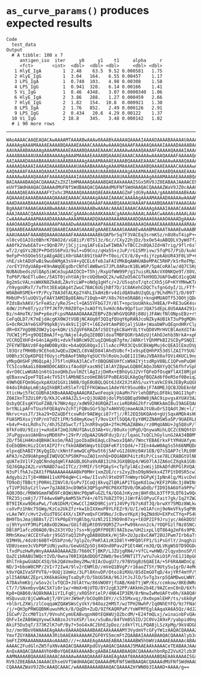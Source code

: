 # `as_curve_params()` produces expected results

    Code
      test_data
    Output
      # A tibble: 100 x 7
         antigen_iso  iter     y0     y1    t1     alpha     r
         <fct>       <int>  <dbl>  <dbl> <dbl>     <dbl> <dbl>
       1 HlyE_IgA        1  2.48    63.5  9.52 0.000581   1.75
       2 HlyE_IgG        1  3.04   164.   6.55 0.00457    1.17
       3 LPS_IgA         1  0.748  103.   4.98 0.00308    1.58
       4 LPS_IgG         1  0.941  320.   6.14 0.00166    1.41
       5 Vi_IgG          1  8.46  4348.   3.07 0.0000340  1.06
       6 HlyE_IgA        2  3.86   288.   1.27 0.000459   2.66
       7 HlyE_IgG        2  1.82   154.  10.8  0.000921   1.30
       8 LPS_IgA         2  1.76   852.   2.49 0.000126   2.91
       9 LPS_IgG         2  0.434   20.6  4.29 0.00122    1.37
      10 Vi_IgG          2 18.8    345.   3.48 0.000142   1.02
      # i 90 more rows

---

    WAoAAAACAAQEAQACAwAAAAMTAAAABwAAAw0AAABkAAAAAQAAAAIAAAADAAAABAAAAAUAAAAB
    AAAAAgAAAAMAAAAEAAAABQAAAAEAAAACAAAAAwAAAAQAAAAFAAAAAQAAAAIAAAADAAAABAAA
    AAUAAAABAAAAAgAAAAMAAAAEAAAABQAAAAEAAAACAAAAAwAAAAQAAAAFAAAAAQAAAAIAAAAD
    AAAABAAAAAUAAAABAAAAAgAAAAMAAAAEAAAABQAAAAEAAAACAAAAAwAAAAQAAAAFAAAAAQAA
    AAIAAAADAAAABAAAAAUAAAABAAAAAgAAAAMAAAAEAAAABQAAAAEAAAACAAAAAwAAAAQAAAAF
    AAAAAQAAAAIAAAADAAAABAAAAAUAAAABAAAAAgAAAAMAAAAEAAAABQAAAAEAAAACAAAAAwAA
    AAQAAAAFAAAAAQAAAAIAAAADAAAABAAAAAUAAAABAAAAAgAAAAMAAAAEAAAABQAAAAEAAAAC
    AAAAAwAAAAQAAAAFAAAAAQAAAAIAAAADAAAABAAAAAUAAAABAAAAAgAAAAMAAAAEAAAABQAA
    BAIAAAABAAQACQAAAAZsZXZlbHMAAAAQAAAABQAEAAkAAAAISGx5RV9JZ0EABAAJAAAACEhs
    eUVfSWdHAAQACQAAAAdMUFNfSWdBAAQACQAAAAdMUFNfSWdHAAQACQAAAAZWaV9JZ0cAAAQC
    AAAAAQAEAAkAAAAFY2xhc3MAAAAQAAAAAQAEAAkAAAAGZmFjdG9yAAAA/gAAAA0AAABkAAAA
    AQAAAAEAAAABAAAAAQAAAAEAAAACAAAAAgAAAAIAAAACAAAAAgAAAAMAAAADAAAAAwAAAAMA
    AAADAAAABAAAAAQAAAAEAAAABAAAAAQAAAAFAAAABQAAAAUAAAAFAAAABQAAAAYAAAAGAAAA
    BgAAAAYAAAAGAAAABwAAAAcAAAAHAAAABwAAAAcAAAAIAAAACAAAAAgAAAAIAAAACAAAAAkA
    AAAJAAAACQAAAAkAAAAJAAAACgAAAAoAAAAKAAAACgAAAAoAAAALAAAACwAAAAsAAAALAAAA
    CwAAAAwAAAAMAAAADAAAAAwAAAAMAAAADQAAAA0AAAANAAAADQAAAA0AAAAOAAAADgAAAA4A
    AAAOAAAADgAAAA8AAAAPAAAADwAAAA8AAAAPAAAAEAAAABAAAAAQAAAAEAAAABAAAAARAAAA
    EQAAABEAAAARAAAAEQAAABIAAAASAAAAEgAAABIAAAASAAAAEwAAABMAAAATAAAAEwAAABMA
    AAAUAAAAFAAAABQAAAAUAAAAFAAAAA4AAABkQAPbrSq7F3VACEq3srmKSz/n8U8uT4ipP+4Y
    nl0cvO1AIOz0BhrK70AO2d/xG81iP/0T5l3z/6c//CXy22hjDz/bxOe54uABQDLV3yWd7fZA
    AA0fk2VwbEATv+c9QnB7P/j5Cjjinq1AFsEaIwFIW0A7vTBCC2n8QAJZd+N7rig/9flr6slZ
    wT/2/qGYs2B2P+POdSS6PxU/9ul+vD9Cnz/qHa5S+zJuP/rG1SMYivw/5fqPG7/PiD/kukOp
    9eFpP+h5OOe5StpAEgADEiX0rUAAt891tbAFP+T0oi/CV/8/8y+dijYzpkAbUR43F0LVP+6N
    nhE/sktADUFwBi9wu0AMgA3sV4+yQCEL6febJaFAIVMkBqAWHUABeMPAC5RHP/kSrReFMpI/
    /orEY3YdyUABp+K9nAWqQEgdbrCNfdlAWBwnS7JPL0ARacK1BLW6P/5pACoRAlw/4Q7CSKgX
    NUBAUbedszUlQAp5iWCm3upAAIOCD+T5hj/RxpUfWW99P/g17uisRLNAcVX0NKQe9T/X0V/X
    ToP6P/NoETlu0ec/5AST0jxhtUAj9rcUQdbmQC2k/w8ZoO5ACGTkH9ODJUAFOwBCd1cgQABx
    8g2mScVALnsWHXN8ZkAdLZAvYcLWP+oNdg1gHfc/+2/U5sqtoT/qtcCXh5jGP+KYYMHwKTA/
    /h9ygoURxT/7ufht3EEaQAg4tZwuC7BAC6UGjhBf7D/1C8AKehCDQCTsfgnGdyI/1L/FTf+K
    W0ABmRSMEk+YP/Pcy78A3dtALKp2Y4hLIkAHzBrv4didQA9a8U2qQLg/9LhdMn71/D/69TfB
    RHbUP+5luUQV1yFAAY3AMIBp8EAHu71Oqb+4P/X8s76tm5RAB6j+knqHMUAOTf5J0OtjQDdU
    PZdsBxhAKV/SrFeASz/yReJS+cl+QAS5YFbG7JY/8lT+npcUoUAhkuJH8EA/P+RE3uGK4sc/
    4dW/JtPe0T/yzzTPfJKfP/R0Z0Tq+JxAOfYL5vHdc0Av9Qpf1urJQA7SdEpL8U5AAA4Z91rH
    Bz/n4HoTK/3mP+p6ezFcpsMAAAAOAAAAZEBPvZ8cWhGVQGR8j88UjJFAWcfNlONpsEBz+rS2
    CeFqQLD7/K7mEjdAcgKX0WJtVUBjNCAUq0f3QIqfQUqY6pRANJcoNZkyAUB1kT3uP9gMQHr9
    G+OcRHJAYe6SXP99pkBjVs4k9iIjQFt+l6E2e9tAmP8OjaljSUA+jWaabWPuQEqndHRrClpA
    dR+0X7VgQ0BZOW2y1q+kQH/iSZgVF6RAZAfz5DItgkCBaHYdLtYxQD8VMrHVCBlAeXdIfAvr
    7UCWIjPS+g9OQIBmAJf+g/NAjel4yDqIE0BDldoaTMBFQGRrbAOzUjtAhOJehb3NrkA+xpRw
    VCCRQIXHFd+G4n1AgH9i+dvkfkBRcW9ZCuqIQH6q87gfm/JARKrlYQhMPkBI2SCDyPSNQIIf
    ZFEYWTBAVz0F4g4WD0ByX8c+b4aQQG8OgxIillxAccPRX3CQs0CBkWpMuj6cQEAICEmzDVpA
    l03QrzfMH0Bz9CEho8JwQEuZQWZLC8VAED84lAhd5UBcf+Ix9spEQHhPX53dSlZAI7Y5UGly
    U0Bhz3COpKDPQIf6UyjcPbBAeF5N0pYq5UCYblRoUoJuQE1I15WuJVBAX0afOVi4KUCL9ngv
    yMkpQHSHFjM6QipAjJ75flnURkA3lACvTrOBQGNEUHfCsW9AIYjtsdRpV0BLC1QPvmPuQH93
    TC5Ico9AaGi08mW8D0CABXxifAodQFxasN9IlAlAYZ8pwLGQB0CAQoJbNXYyQC56fhfvSphA
    dvrO8CLwWUAb1n6tG1ooQHbZuvlHZtlAgIzjDmRx+EBhUyGJ2VrfQFeDfOsqWflAXI8Mjpkt
    qEBaxvwIpeFTQIa4cTV5ItlAMbNESzoUmEB6SFPoBEASQLKAgQqfBQZAd6f0eR5ef0Beiq22
    49WhQEFQm9GqvkpAXUd1GXi1N0B/OgE0UBQLQGt6JdX2XJtAhS/uxYtaVkCE9kJEByRuQGF3
    04doIRdApLmBjAgIhkBRIxR5leTrQIFFKGWaws1AdeY6t9Sou0BxjF7A0MEJQCBJDbEknbRA
    XticHwj5fkCGUBhA1KBoAAAADgAAAGRAIwoFeopkjUAaMn7VrlehQBPpLOF8kL9AGI1hpFsz
    Z0AIknT3ZUi0P/Q/KkJCvA9AJZLS+cQj3UAD8jdolPbSQBEqd90W8jNAC9ipvgsAYUAV3AZn
    QsbyQCEsgKYGoFZAB/k7NHz4gz/xdW9X24GRQAZlxcieRbRAG2hfrvDNKkAmIBuI9AGEQAA9
    brtNLLpAFnTUuzhFQEAqVvZchTjFQBuSGr53p7xAHXVQjmaeAUAJtU8uOrSIQAdtJWc+l/1A
    Nkrvc+usJT/3ka29+DZaQDftcxwRdr9AEWgci87rTj//Rl2EQ3bKQAn6+gUjSqxAMQk4sHU+
    FUASM5XsxjYdP/nV7dZt1FM/5d8myKowjT/9ov1Xfl5QQA/EyY0M2ZNAHSW5a5P/9UAERLE8
    +b4vP+4sLRdhs7c/4hJ5ZdSwcT/f1JnXR9vpQA+2fHcMGAZABWx/rz0MqUANU+Jg5Q8sP/li
    8fkFo8U/9Izzj+wXoEAf2mQJUNUfQAvLD3Ab+Vc/80uXvjUPgD/QnywaNihLQCZcENQhtGVA
    JFuPggvasUAH8nvpMD0XP+j29rP/zQpAA2GNdFdujD/z/lqaoL7sQCLhGylunGJAA34BBMYp
    2D/f56iH4Kn4QBHACkoSm/RAIjpoIbaDkEAqLcEhwoxIQAh/7WncYEBAErkxFtYM4UAfymx/
    EoEbQBHcHizICmtAIP2frcfkkUABWSWqvtbIQAFeKf1tQd4/+7IEn44wW0AgSs5h66NMQDAJ
    elpxqEhABIY3KyQgID/ckNntFamwQCqPbw5t6j5AFvG126UHz0AV1EB/Q7sSQAP7clRL00NA
    APA3/nZd9UAhpmgEIWQVQChPS0KPnuZAO1nnhQ+DQUABKP4itzRiP/Cise78LCRABGtUlNEa
    qUATe3V1lF2qQCNndqdqWlFAAGBL8Gha9kAB13ihkJGXQBUp4/WGO7lAJZA6oCZXgkA1G8x2
    SQJ6QAp2A2LroYNABD7aaIITCz/3YMIF/5tPQAyS+cTpTplAEc2xWij1DkADfdRPGlRVQAiJ
    N3sPlfhAJvZAX1fPNAAAAA4AAABkP0MHr1xmZUE/crs2xyZbsD9pN9ekx4ZTP1tD0SR5cwI/
    Adgybi2iTj8+HNW411sKP04qW+Ci+6w/IIvvhl9teD9T7nWmyrbGPyKjIpNnAlg/MivcDv8c
    TD9oDjTBBctjP0RHiZINVl0/GsPv7ICoQj8kvqZlQRiAP1TGgeKd1ow/KEF2PGNc3j8WINsM
    yT1VP3G5yCztlvw+7gJA883ncD9W5k3QPSgnP0CP8XXTDV0/OKaDdb/fID9I6A6Ufa9PPulD
    AQ0J08c/M0W9GmmFWD9Fc8QWiNHcP0pWFuGZLfA/QG6JnKyzmj8HFdbLb3TfP3LQT61w9Qc/
    TRZ35jcm8j7/7T44wv6WPyAmM55kfV4+/6TS7U8Z3T9jJ1WrFAlOPyuCFait7gk/Iq2YZWZz
    BT9IIKxw9D6aPwL/ToN1DkM/CHwCCl2AKD9RCjoY1J4VPy7b7sKdTJQ/brwXY75MDz8WLkwb
    coXvPz1hNc75GWg/KzCo2UkZfz+kw1bIXXmxP0YLFEZr9/U/I/eO1Afcnj9eNeVFkySqP0HA
    vLAe7WY/cHvt2vOidT8SC4XX/sIKPvmQxFCH9No/JcBvoYKpXj9qZNddU+EXPxCTYq+PS4U/
    BH9TbsJmaj8B8sT/ZlYkP0pEYYgBlbg/UzNl2II39D9n07xy+tEOP2IF9Jrujyc/A6kDDS5n
    uj9hYynYP3MiP1ABxOD2Waw/GUifdEpRtD9V9QR5Z7u+Pw99knnn2ck/YOQFGzlfNz85NCxs
    DBl8P1afczO0AQ0/Bs2X3tYDzj7ss+NjgQRfP0ERl9AIbzw/UH2ixpLlQT864g2mF6s9P0JS
    RMnSKew/ACCEtFwbrj9SG5YaQ32hPygDAB8ObKk/Hj5R+2UJpz8xCAWT28UJPwm7Irb6aTs/
    QIMH9L/4dz8t60BT+D5bPzn6/7glpZo/PmRlA1zK1D8lY+MFQ0lFP1/SiPsGYlY/JnqghiUx
    VD8Useee3cVbP0PiUNjywXo/GewUdZpSOj84Ond0Pav2P1Et4WCrm3Q/QLVKgWSO7D9OGDuP
    lfxdPuzHwRyWnyAAAAAOAAAAZD/7660CTjBKP/LJZUjqRN4/+VfCL+wHWD/2lqyxbnoSP/Dr
    QaZCibRABU3WQctIVD/0wna70RIXQAdDQOfZ8W0/9es5MNT1TT/wYu7ukiO1P/nE1J10pGQ/
    8hlTnkpwGUADC45Q/bk2QAVmxDmy2Mw/8IAcDugU7z/97BVUgBz6QAEIA/+5F6RAAWDnCg7S
    ND/3+bboW8CMP/2VIr72Iw4/9lv2rENMlD//mVeQ1BVgP/r16aoZTSY/9UtySu1grD/4eMqB
    k9xYQAIVa5FPVT8/+9UQj1UmHz/3LPl0XnvDP/Otoi8iMXU/8SdImGOTqD/4xjYRf4mYP/Sh
    plI5A6NACZEprLXK6kAGkHgTsaDyP/D/5bUG5KA/96JJtJsJlD/5vTg3xrp5QAMDwoLWNYJA
    A7DAxhmKbj/wSov2clvTQCD+JUlAtYw/86VWO0YjfUAB/KmbTtjWP/Ks/ccmkow/8KEdWRq6
    CT/7/SNxmbyvQAC5X7i0r1w/+HmX+NjUTD/8YJzgE32PP/AKkHn2b4E/9AZCenC0nD/6XfqI
    Kp0+QAB60/AQ8kNAA1iYILFq0j/xROShYielP/4N64IP3EM/8rNnwIwMeUAFtv0h/XA8QAVh
    HSQuvuU/8jCwWkw8jT/0YiHrJW9eP/bCOq0hI0Y//c535Mxvqj/0x0xpmlEHP/ts/s6k0yM/
    +blbrLZXWj/zlCoqqaWZQAWSWsCyVkY/94Oaz2HMST/wzTPH2NwhP/Iq0NhEYFQ/9z7FNaSi
    /j/+QH3pPRWGQBNKuwuhMck/8/QqDh+ZuD/9ZfKAQRPaP/YoWFMfEglAAqaXA6A5Qz/4dJZx
    IGCwP/ZccM0T1sY/9VnuhCymUEABvqpnN0tEQAWUjQ2bcdM/+E24fmQLxj/winainbFvQAcH
    QhFvIeZAB6WqVyowCkABzoJsYoXSP/lox/vSuBo/84fVm8S5ID/2C0Vv2A9xP/yabpid0npA
    AkiF5Du5qT/373K2lK7oP/By7+5oG4xAC2bhEJpDoz/zdkYlYLLPQABjLSzXpMg/9kV4DGLW
    bz//mn9BoV6WAAAEAgAAAv8AAAAQAAAABAAEAAkAAAAMY3VydmVfcGFyYW1zAAQACQAAAAZ0
    YmxfZGYABAAJAAAAA3RibAAEAAkAAAAKZGF0YS5mcmFtZQAABAIAAAABAAQACQAAAAlyb3cu
    bmFtZXMAAAANAAAAAoAAAAD///+cAAAEAgAAAAEABAAJAAAABW5hbWVzAAAAEAAAAAcABAAJ
    AAAAC2FudGlnZW5faXNvAAQACQAAAARpdGVyAAQACQAAAAJ5MAAEAAkAAAACeTEABAAJAAAA
    AnQxAAQACQAAAAVhbHBoYQAEAAkAAAABcgAABAIAAAABAAQACQAAAAxhbnRpZ2VuX2lzb3MA
    AAMNAAAABQAAAAEAAAACAAAAAwAAAAQAAAAFAAAEAgAAAf8AAAAQAAAABQAEAAkAAAAISGx5
    RV9JZ0EABAAJAAAACEhseUVfSWdHAAQACQAAAAdMUFNfSWdBAAQACQAAAAdMUFNfSWdHAAQA
    CQAAAAZWaV9JZ0cAAAQCAAAC/wAAABAAAAABAAQACQAAAAZmYWN0b3IAAAD+AAAA/g==

